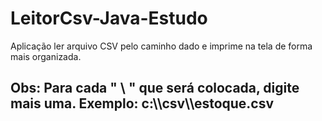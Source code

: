 # LeitorCsv-Java-Estudo
Aplicação ler arquivo CSV pelo caminho dado e imprime na tela de forma mais organizada. 

## Obs: Para cada " \ " que será colocada, digite mais uma.  Exemplo: c:\\\csv\\\estoque.csv
